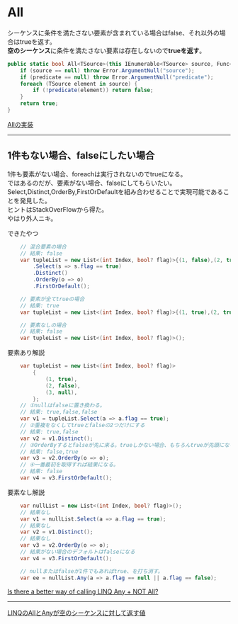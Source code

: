 # All

シーケンスに条件を満たさない要素が含まれている場合はfalse、それ以外の場合はtrueを返す。  
**空のシーケンス**に条件を満たさない要素は存在しないので**trueを返す**。  

``` C# : Enumerable.cs
public static bool All<TSource>(this IEnumerable<TSource> source, Func<TSource, bool> predicate) {
    if (source == null) throw Error.ArgumentNull("source");
    if (predicate == null) throw Error.ArgumentNull("predicate");
    foreach (TSource element in source) {
        if (!predicate(element)) return false;
    }
    return true;
}
```

[Allの実装](https://github.com/microsoft/referencesource/blob/4.6.2/System.Core/System/Linq/Enumerable.cs#L1182)

---

## 1件もない場合、falseにしたい場合

1件も要素がない場合、foreachは実行されないのでtrueになる。  
ではあるのだが、要素がない場合、falseにしてもらいたい。  
Select,Distinct,OrderBy,FirstOrDefaultを組み合わせることで実現可能であることを発見した。  
ヒントはStackOverFlowから得た。  
やはり外人ニキ。  

できたやつ

``` C#
    // 混合要素の場合
    // 結果: false
    var tupleList = new List<(int Index, bool? flag)>{(1, false),(2, true),(3, null)}
        .Select(s => s.flag == true)
        .Distinct()
        .OrderBy(o => o)
        .FirstOrDefault();

    // 要素が全てtrueの場合
    // 結果: true
    var tupleList = new List<(int Index, bool? flag)>{(1, true),(2, true),(3, true)};

    // 要素なしの場合
    // 結果: false
    var tupleList = new List<(int Index, bool? flag)>();
```

要素あり解説

``` C#
    var tupleList = new List<(int Index, bool? flag)>
        {
            (1, true),
            (2, false),
            (3, null),
        };
    // ①nullはfalseに置き換わる。
    // 結果: true,false,false
    var v1 = tupleList.Select(a => a.flag == true);
    // ②重複をなくしてtrueとfalseの2つだけにする
    // 結果: true,false
    var v2 = v1.Distinct();
    // ③OrderByするとfalseが先に来る。trueしかない場合、もちろんtrueが先頭になる。
    // 結果: false,true
    var v3 = v2.OrderBy(o => o);
    // ④一番最初を取得すれば結果になる。
    // 結果: false
    var v4 = v3.FirstOrDefault();
```

要素なし解説

``` C#
    var nullList = new List<(int Index, bool? flag)>();
    // 結果なし
    var v1 = nullList.Select(a => a.flag == true);
    // 結果なし
    var v2 = v1.Distinct();
    // 結果なし
    var v3 = v2.OrderBy(o => o);
    // 結果がない場合のデフォルトはfalseになる
    var v4 = v3.FirstOrDefault();
```

``` C#
    // nullまたはfalseが1件でもあればtrue、を打ち消す。
    var ee = nullList.Any(a => a.flag == null || a.flag == false);
```

[Is there a better way of calling LINQ Any + NOT All?](https://stackoverflow.com/questions/29993814/is-there-a-better-way-of-calling-linq-any-not-all)  

---

[LINQのAllとAnyが空のシーケンスに対して返す値](https://pdwslmr.netlify.app/posts/language/linq-all-any-empty/)  
